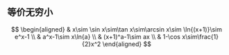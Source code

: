 ## 等价无穷小

$$
\begin{aligned}
& x\sim \sin x\sim\tan x\sim\arcsin x\sim \ln{(x+1)}\sim e^x-1 \\
& a^x-1\sim x\ln{a} \\
& (x+1)^a-1\sim ax \\
& 1-\cos x\sim\frac{1}{2}x^2
\end{aligned}
$$